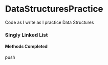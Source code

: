 # DataStructuresPractice
Code as I write as I practice Data Structures

### Singly Linked List
#### Methods Completed
push

